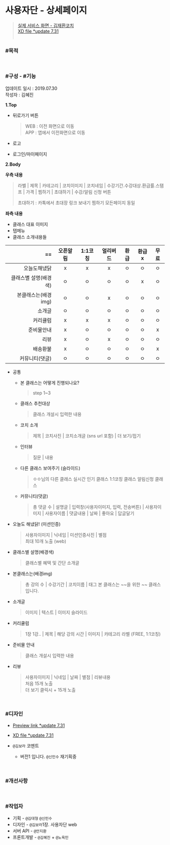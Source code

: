 # 사용자단 - 상세페이지

> [실제 서비스 화면 - 김재환코치](https://www.modooclass.net/class/classDetail/483)  
> [XD file *update 7.31](https://drive.google.com/open?id=1JNzJ8Oe5_AYkQvf5GB-4KAEBTXPKFKGO)
<br><br>

### #목적


<br>

### #구성 - #기능
업데이트 일시 : 2019.07.30  
작성자 : 김혜진

**1.Top**  

- 뒤로가기 버튼
	> WEB : 이전 화면으로 이동  
	> APP : 앱에서 이전화면으로 이동
	
- 로고
- 로그인/마이페이지 

**2.Body**  

**우측 내용**
> 라벨 | 제목 | 카테고리 | 코치이미지 | 코치네임 | 수강기간.수강대상.환급률.스탬프 | 가격 | 찜하기 | 초대하기 | 수강/알림 신청 버튼
>
> 초대하기 : 카톡에서 초대장 링크 보내기
> 찜하기 모든페이지 동일

**좌측 내용**
- 클래스 대표 이미지
- 탭메뉴
- 클래스 소개내용들

|         ==           | 오픈알림 | 1:1코칭 | 얼리버드 | 환급    | 환급x   | 무료   | 
|       -----:         | :-----: | :-----: | :-----: | :-----: | :-----: | :-----: |
| 오늘도해냈닭          |    x    |    x    |    x    |   ㅇ    |   ㅇ    |  ㅇ   |
| 클래스별 설명(배경색) |    ㅇ    |    ㅇ   |    ㅇ   |   ㅇ    |   x     |  ㅇ   |
| 본클래스는(배경img)   |    ㅇ   |    ㅇ    |    x    |   ㅇ    |   ㅇ    |  ㅇ   |
| 소개글               |    ㅇ    |   ㅇ     |    ㅇ  |   ㅇ    |   ㅇ    |  ㅇ   |
| 커리큘럼             |    x    |    x     |    x    |   ㅇ    |   ㅇ    |  ㅇ   |
| 준비물안내           |    x    |    ㅇ    |    ㅇ    |   ㅇ    |   ㅇ    |  x   |
| 리뷰                 |    x    |    ㅇ    |    x    |   ㅇ    |   ㅇ    |  ㅇ   |
| 배송환불             |    x    |    ㅇ    |    ㅇ    |   ㅇ    |   ㅇ    |  x   |
| 커뮤니티(댓글)       |    ㅇ   |    ㅇ    |    ㅇ    |   ㅇ    |   ㅇ    |  ㅇ  |

- 공통
	- 본 클래스는 어떻게 진행되나요?
		> step 1~3
	- 클래스 추천대상
		> 클래스 개설시 입력한 내용
	- 코치 소개
		> 제목 | 코치사진 | 코치소개글 (sns url 포함) | 더 보기/접기
	- 인터뷰  
		> 질문 | 내용
	- 다른 클래스 보여주기 (슬라이드)
		> ㅇㅇ님의 다른 클래스
		> 실시간 인기 클래스
		> 1:1코칭 클래스
		> 알림신청 클래스
	- 커뮤니티(댓글)
		> 총 댓글 수 | 설명글 | 입력창(사용자이미지, 입력, 전송버튼) | 사용자이미지 | 사용자이름 | 댓글내용 | 날짜 | 좋아요 | 답글달기


- 오늘도 해냈닭! (미션인증)        
	> 사용자이미지 | 닉네임 | 미션인증사진 | 별점  
	> 최대 10개 노출 (web)

- 클래스별 설명(배경색)
	> 클래스별 혜택 및 간단 소개글

- 본클래스는(배경img)
	> 총 강의 수 | 수강기간 | 코치이름 | 태그
	> 본 클래스는 ~~을 위한 ~~ 클래스 입니다.  

- 소개글
	> 이미지 | 텍스트 | 이미지 슬라이드


- 커리큘럼
	> 1장 1강.. | 제목 | 해당 강의 시간 | 이미지 | 카테고리 라벨 (FREE, 1:1코칭)

- 준비물 안내
	> 클래스 개설시 입력한 내용

- 리뷰  
	> 사용자이미지 | 닉네임 | 날짜 | 별점 | 리뷰내용  
	> 처음 15개 노출  
	> 더 보기 클릭시 + 15개 노출


<br>

### #디자인

- [Preview link *update 7.31](https://xd.adobe.com/spec/465c869e-8b6e-41ee-5fed-7ea4fbca8660-306d/)   
- [XD file *update 7.31](https://drive.google.com/open?id=1JNzJ8Oe5_AYkQvf5GB-4KAEBTXPKFKGO)
- `@김보라`  코멘트

  - 버전1 입니다. `@신민수` 재기획중 

<br>

### #개선사항


<br>

### #작업자

- 기획 - `@김대형` `@신민수`
- 디자인 - `@김보라`1장. 사용자단 web
- 서버 API - `@안지환`
- 프론트개발 - `@김혜진` + `@노육민`


